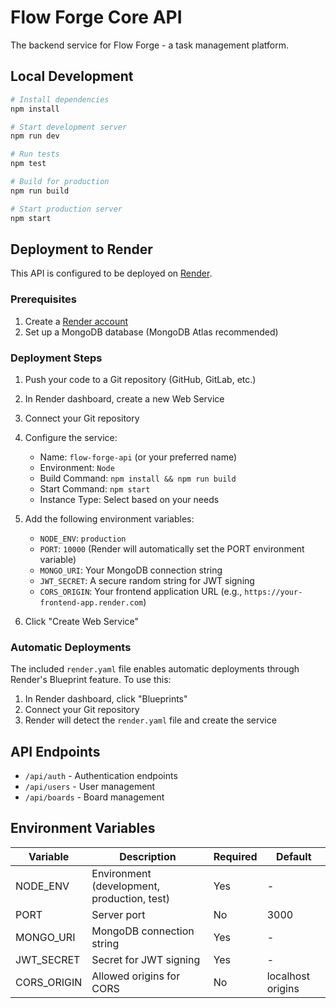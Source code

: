 # Flow Forge Core API

The backend service for Flow Forge - a task management platform.

## Local Development

```bash
# Install dependencies
npm install

# Start development server
npm run dev

# Run tests
npm test

# Build for production
npm run build

# Start production server
npm start
```

## Deployment to Render

This API is configured to be deployed on [Render](https://render.com).

### Prerequisites

1. Create a [Render account](https://render.com/)
2. Set up a MongoDB database (MongoDB Atlas recommended)

### Deployment Steps

1. Push your code to a Git repository (GitHub, GitLab, etc.)
2. In Render dashboard, create a new Web Service
3. Connect your Git repository
4. Configure the service:

   - Name: `flow-forge-api` (or your preferred name)
   - Environment: `Node`
   - Build Command: `npm install && npm run build`
   - Start Command: `npm start`
   - Instance Type: Select based on your needs

5. Add the following environment variables:

   - `NODE_ENV`: `production`
   - `PORT`: `10000` (Render will automatically set the PORT environment variable)
   - `MONGO_URI`: Your MongoDB connection string
   - `JWT_SECRET`: A secure random string for JWT signing
   - `CORS_ORIGIN`: Your frontend application URL (e.g., `https://your-frontend-app.render.com`)

6. Click "Create Web Service"

### Automatic Deployments

The included `render.yaml` file enables automatic deployments through Render's Blueprint feature. To use this:

1. In Render dashboard, click "Blueprints"
2. Connect your Git repository
3. Render will detect the `render.yaml` file and create the service

## API Endpoints

- `/api/auth` - Authentication endpoints
- `/api/users` - User management
- `/api/boards` - Board management

## Environment Variables

| Variable    | Description                                 | Required | Default           |
| ----------- | ------------------------------------------- | -------- | ----------------- |
| NODE_ENV    | Environment (development, production, test) | Yes      | -                 |
| PORT        | Server port                                 | No       | 3000              |
| MONGO_URI   | MongoDB connection string                   | Yes      | -                 |
| JWT_SECRET  | Secret for JWT signing                      | Yes      | -                 |
| CORS_ORIGIN | Allowed origins for CORS                    | No       | localhost origins |
